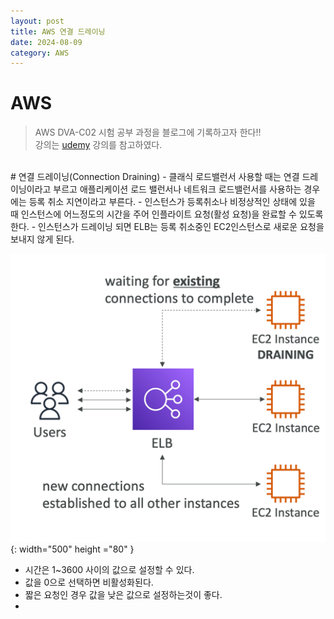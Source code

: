 ```yaml
---
layout: post
title: AWS 연결 드레이닝
date: 2024-08-09
category: AWS
---
```


# AWS

> AWS DVA-C02 시험 공부 과정을 블로그에 기록하고자 한다!! <br>
> 강의는 [udemy](https://www.udemy.com/share/105Hxw3@0cQdz1131EH9l6miYRGC7Z2Im8bmTMdAo7U-M_IUQA0101eYlVeFerKpk6CkYQwlDA==/) 강의를 참고하였다.

<br>
# 연결 드레이닝(Connection Draining)
- 클래식 로드밸런서 사용할 때는 연결 드레이닝이라고 부르고 애플리케이션 로드 밸런서나 네트워크 로드밸런서를 사용하는 경우에는 등록 취소 지연이라고 부른다.
- 인스턴스가 등록취소나 비정상적인 상태에 있을 때 인스턴스에 어느정도의 시간을 주어 인플라이트 요청(활성 요청)을 완료할 수 있도록 한다.
- 인스턴스가 드레이닝 되면 ELB는 등록 취소중인 EC2인스턴스로 새로운 요청을 보내지 않게 된다. 

![alt text](\public\img\aws13-1.png){: width="500" height ="80" }
- 시간은 1~3600 사이의 값으로 설정할 수 있다. 
- 값을 0으로 선택하면 비활성화된다. 
- 짧은 요청인 경우 값을 낮은 값으로 설정하는것이 좋다. 
- 
